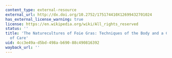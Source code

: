 ```yaml
---
content_type: external-resource
external_url: http://dx.doi.org/10.2752/175174410X12699432701024
has_external_license_warning: true
license: https://en.wikipedia.org/wiki/All_rights_reserved
status: ''
title: 'The Naturecultures of Foie Gras: Techniques of the Body and a Contested Ethics
  of Care'
uid: 4cc3e49a-d5bd-498a-b690-88c490816392
wayback_url: ''
---
```

